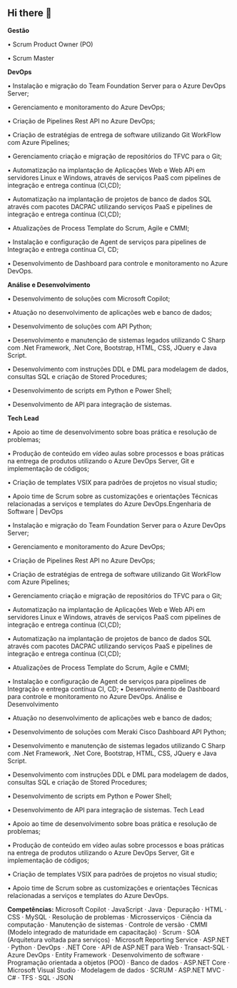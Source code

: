 ## Hi there 👋

**Gestão**

• Scrum Product Owner (PO)

• Scrum Master

**DevOps** 

• Instalação e migração do Team Foundation Server para o Azure DevOps Server;

• Gerenciamento e monitoramento do Azure DevOps;

• Criação de Pipelines Rest API no Azure DevOps;

• Criação de estratégias de entrega de software utilizando Git WorkFlow com Azure Pipelines;

• Gerenciamento criação e migração de repositórios do TFVC para o Git;

• Automatização na implantação de Aplicações Web e Web APi em servidores Linux e Windows, através de serviços PaaS com pipelines de integração e entrega contínua (CI,CD);

• Automatização na implantação de projetos de banco de dados SQL através com pacotes DACPAC utilizando serviços PaaS e pipelines de integração e entrega contínua (CI,CD);

• Atualizações de Process Template do Scrum, Agile e CMMI;

• Instalação e configuração de Agent de serviços para pipelines de Integração e entrega contínua CI, CD;

• Desenvolvimento de Dashboard para controle e monitoramento no Azure DevOps.

**Análise e Desenvolvimento**

• Desenvolvimento de soluções com Microsoft Copilot; 

• Atuação no desenvolvimento de aplicações web e banco de dados;

• Desenvolvimento de soluções com API Python; 

• Desenvolvimento e manutenção de sistemas legados utilizando C Sharp com .Net Framework, .Net Core, Bootstrap, HTML, CSS, JQuery e Java Script.

• Desenvolvimento com instruções DDL e DML para modelagem de dados, consultas SQL e criação de Stored Procedures; 

• Desenvolvimento de scripts em Python e Power Shell; 

• Desenvolvimento de API para integração de sistemas.

**Tech Lead**

• Apoio ao time de desenvolvimento sobre boas prática e resolução de problemas;

• Produção de conteúdo em vídeo aulas sobre processos e boas práticas na entrega de produtos utilizando o Azure DevOps Server, Git e implementação de códigos;

• Criação de templates VSIX para padrões de projetos no visual studio;

• Apoio time de Scrum sobre as customizações e orientações Técnicas relacionadas a serviços e templates do Azure DevOps.Engenharia de Software | DevOps

• Instalação e migração do Team Foundation Server para o Azure DevOps Server;

• Gerenciamento e monitoramento do Azure DevOps;

• Criação de Pipelines Rest API no Azure DevOps;

• Criação de estratégias de entrega de software utilizando Git WorkFlow com Azure Pipelines;

• Gerenciamento criação e migração de repositórios do TFVC para o Git;

• Automatização na implantação de Aplicações Web e Web APi em servidores Linux e Windows, através de serviços PaaS com pipelines de integração e entrega contínua (CI,CD);

• Automatização na implantação de projetos de banco de dados SQL através com pacotes DACPAC utilizando serviços PaaS e pipelines de integração e entrega contínua (CI,CD);

• Atualizações de Process Template do Scrum, Agile e CMMI;

• Instalação e configuração de Agent de serviços para pipelines de Integração e entrega contínua CI, CD; • Desenvolvimento de Dashboard para controle e monitoramento no Azure DevOps. Análise e Desenvolvimento

• Atuação no desenvolvimento de aplicações web e banco de dados;

• Desenvolvimento de soluções com Meraki Cisco Dashboard API Python;

• Desenvolvimento e manutenção de sistemas legados utilizando C Sharp com .Net Framework, .Net Core, Bootstrap, HTML, CSS, JQuery e Java Script.

• Desenvolvimento com instruções DDL e DML para modelagem de dados, consultas SQL e criação de Stored Procedures;

• Desenvolvimento de scripts em Python e Power Shell;

• Desenvolvimento de API para integração de sistemas. Tech Lead

• Apoio ao time de desenvolvimento sobre boas prática e resolução de problemas;

• Produção de conteúdo em vídeo aulas sobre processos e boas práticas na entrega de produtos utilizando o Azure DevOps Server, Git e implementação de códigos;

• Criação de templates VSIX para padrões de projetos no visual studio;

• Apoio time de Scrum sobre as customizações e orientações Técnicas relacionadas a serviços e templates do Azure DevOps.

**Competências:** Microsoft Copilot · JavaScript · Java · Depuração · HTML · CSS · MySQL · Resolução de problemas · Microsserviços · Ciência da computação · Manutenção de sistemas · Controle de versão · CMMI (Modelo integrado de maturidade em capacitação) · Scrum · SOA (Arquitetura voltada para serviços) · Microsoft Reporting Service · ASP.NET · Python · DevOps · .NET Core · API de ASP.NET para Web · Transact-SQL · Azure DevOps · Entity Framework · Desenvolvimento de software · Programação orientada a objetos (POO) · Banco de dados · ASP.NET Core · Microsoft Visual Studio · Modelagem de dados · SCRUM · ASP.NET MVC · C# · TFS · SQL · JSON
